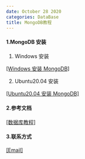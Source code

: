 ```yaml
---
date: October 28 2020
categories: DataBase
title: MongoDB教程
---
```


#### 1.MongoDB 安装

1. Windows 安装

[[Windows 安装 MongoDB]](https://web-oyster.github.io/2020/10/28/DataBase/MongoDB/Tags/Windows%E5%AE%89%E8%A3%85MongoDB/)

2. Ubuntu20.04 安装

[[Ubuntu20.04 安装 MongoDB]](https://web-oyster.github.io/2020/10/28/DataBase/MongoDB/Tags/Ubuntu20.04%E5%AE%89%E8%A3%85MongoDB/)

#### 2.参考文档

[[数据库教程]](https://web-oyster.github.io/2020/10/28/DataBase/Tutorial/%E6%95%B0%E6%8D%AE%E5%BA%93%E6%95%99%E7%A8%8B/)

#### 3.联系方式

[[Email]](yuanmin8888@outlook.com)
